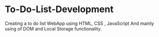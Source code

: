 # To-Do-List-Development
Creating a to do list WebApp using HTML, CSS , JavaScript And mainly using of DOM and Local Storage functionality.
